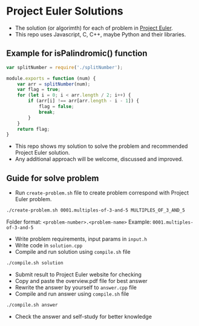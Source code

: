 # Project Euler Solutions

- The solution (or algorimth) for each of problem in [Project Euler](https://projecteuler.net).
- This repo uses Javascript, C, C++, maybe Python and their libraries.

## Example for isPalindromic() function

```Javascript
var splitNumber = require('./splitNumber');

module.exports = function (num) {
    var arr = splitNumber(num);
    var flag = true;
    for (let i = 0; i < arr.length / 2; i++) {
        if (arr[i] !== arr[arr.length - i - 1]) {
            flag = false;
            break;
        }
    }
    return flag;
}
```

- This repo shows my solution to solve the problem and recommended Project Euler solution.
- Any additional approach will be welcome, discussed and improved.

## Guide for solve problem

- Run `create-problem.sh` file to create problem correspond with Project Euler problem.

```bash
./create-problem.sh 0001.multiples-of-3-and-5 MULTIPLES_OF_3_AND_5
```

Folder format: `<problem-number>.<problem-name>`
Example: `0001.multiples-of-3-and-5`

- Write problem requirements, input params in `input.h`
- Write code in `solution.cpp`
- Compile and run solution using `compile.sh` file

```bash
./compile.sh solution
```

- Submit result to Project Euler website for checking
- Copy and paste the overview.pdf file for best answer
- Rewrite the answer by yourself to `answer.cpp` file
- Compile and run answer using `compile.sh` file

```bash
./compile.sh answer
```

- Check the answer and self-study for better knowledge
